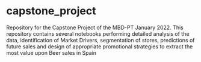 # capstone_project
Repository for the Capstone Project of the MBD-PT January 2022. This repository contains several notebooks performing detailed analysis of the data, identification of Market Drivers, segmentation of stores, predictions of future sales and design of appropriate promotional strategies to extract the most value upon Beer sales in Spain
